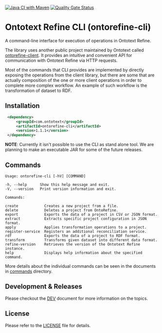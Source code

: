 [![Java CI with Maven](https://github.com/Ontotext-AD/ontorefine-cli/actions/workflows/CI.yaml/badge.svg)](https://github.com/Ontotext-AD/ontorefine-cli/actions/workflows/CI.yaml)
[![Quality Gate Status](https://sonarcloud.io/api/project_badges/measure?project=Ontotext-AD_ontorefine-cli&metric=alert_status)](https://sonarcloud.io/dashboard?id=Ontotext-AD_ontorefine-cli)

# Ontotext Refine CLI (ontorefine-cli)

A command-line interface for execution of operations in Ontotext Refine.

The library uses another public project maintained by Ontotext called [ontorefine-client](https://github.com/Ontotext-AD/ontorefine-client).
It provides an intuitive and convenient API for communication with Ontotext Refine via HTTP requests.

Most of the commands that CLI provides are implemented by directly exposing the operations from the client library, but
there are some that are actually composition of the one or more client operations in order to complete more complex 
workflow. An example of such workflow is the transformation of dataset to RDF.

## Installation

```xml
 <dependency>
     <groupId>com.ontotext</groupId>
     <artifactId>ontorefine-cli</artifactId>
     <version>1.1.1</version>
 </dependency>
```

**NOTE**: Currently it isn't possible to use the CLI as stand alone tool. We are planning to make an executable JAR for
some of the future releases.

## Commands

    Usage: ontorefine-cli [-hV] [COMMAND]

    -h, --help      Show this help message and exit.
    -V, --version   Print version information and exit.

    Commands:

    create            Creates a new project from a file.
    delete            Deletes a project from OntoRefine.
    export            Exports the data of a project in CSV or JSON format.
    extract           Extracts specific project configuration in JSON format.
    apply             Applies transformation operations to a project.
    register-service  Registers an additional reconciliation service.
    rdf               Exports the data of a project to RDF format.
    transform         Transforms given dataset into different data format.
    refine-version    Retrieves the version of the Ontotext Refine instance.
    help              Displays help information about the specified command.

More details about the individual commands can be seen in the documents in [commands](commands) directory.

## Development & Releases

Please checkout the [DEV](DEV.md) document for more information on the topics.

## License

Please refer to the [LICENSE](LICENSE) file for details.
